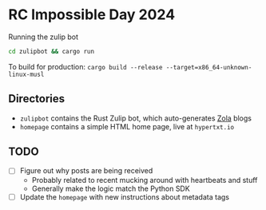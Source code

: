 # RC Impossible Day 2024

Running the zulip bot

```bash
cd zulipbot && cargo run
```

To build for production: `cargo build --release --target=x86_64-unknown-linux-musl`

## Directories

* `zulipbot` contains the Rust Zulip bot, which auto-generates [Zola](https://www.getzola.org/) blogs
* `homepage` contains a simple HTML home page, live at `hypertxt.io`

## TODO

- [ ] Figure out why posts are being received
  - Probably related to recent mucking around with heartbeats and stuff
  - Generally make the logic match the Python SDK
- [ ] Update the `homepage` with new instructions about metadata tags
